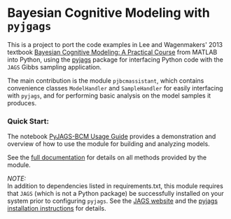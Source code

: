 # Bayesian Cognitive Modeling with `pyjgags`

This is a project to port the code examples in Lee and Wagenmakers' 2013 textbook [Bayesian Cognitive Modeling: A Practical Course](https://bayesmodels.com/) from MATLAB into Python, using the [pyjags](https://github.com/tmiasko/pyjags) package for interfacing Python code with the `JAGS` Gibbs sampling application.

The main contribution is the module `pjbcmassistant`, which contains convenience classes `ModelHandler` and `SampleHandler` for easily interfacing with `pyjags`, and for performing basic analysis on the model samples it produces.

### Quick Start:
The notebook [PyJAGS-BCM Usage Guide](https://github.com/icushman/pjBCM/blob/master/GettingStarted/PyJAGS-BCM%20Usage%20Guide.ipynb) provides a demonstration and overview of how to use the module for building and analyzing models.

See the [full documentation](https://github.com/icushman/pjBCM/blob/master/docs.md) for details on all methods provided by the module.

*NOTE:*  
In addition to dependencies listed in requirements.txt, this module requires that `JAGS` (which is not a Python package) be successfully installed on your system prior to configuring `pyjags`. See the [JAGS website](http://mcmc-jags.sourceforge.net/) and the [pyjags installation instructions](https://pyjags.readthedocs.io/en/latest/getting_started.html) for details.

